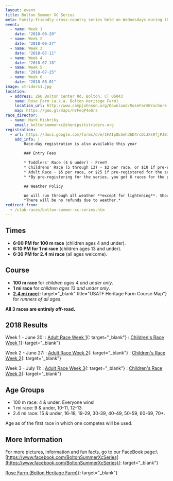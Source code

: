 ```yaml
---
layout: event
title: Bolton Summer XC Series
meta: Family-friendly cross-country series held on Wednesdays during the summer
event: 
  - name: Week 1
    date: "2018-06-20"
  - name: Week 2
    date: "2018-06-27"
  - name: Week 3
    date: "2018-07-11"
  - name: Week 4
    date: "2018-07-18"
  - name: Week 5
    date: "2018-07-25"
  - name: Week 6
    date: "2018-08-01"
image: striders1.jpg
location:
  - address: 266 Bolton Center Rd, Bolton, CT 06043
    name: Rose Farm (a.k.a. Bolton Heritage Farm)
    location_url: http://www.campjohnson.org/Download/RoseFarmBrochure.pdf
    map: https://goo.gl/maps/hrFeqP4eGrz
race_director: 
  - name: Mark Mishriky
    email: boltonsummerxc@shenipsitstriders.org
registration:
  - url: https://docs.google.com/forms/d/e/1FAIpQLSeh36D4rcDiJXsRfjPJBIjnoPc6fP9WKuBZL9NJsyhEFPYeYQ/viewform
    add_info: |
        Race-day registration is also available this year

        ### Entry Fees

        * Toddlers' Race (4 & under) - Free‼
        * Childrens' Race (5 through 13) - $2 per race, or $10 if pre-registered for the series
        * Adult Race - $5 per race, or $25 if pre-registered for the series
        * *By pre-registering for the series, you get 6 races for the price of 5*

        ## Weather Policy

        We will run through all weather **except for lightening**. Should a thunderstorm begin during a race, we will delay if possible, cancel if necessary. We will **NOT** cancel for predicted thunderstorms since the predictions are often wrong. Most likely, if you show up, we will be there to time you!\\
        *There will be no refunds due to weather.*
redirect_from:
  - /club-races/bolton-summer-xc-series.htm
---
```


## Times

* **6:00 PM for 100 m race** (children ages 4 and under).
* **6:10 PM for 1 mi race** (children ages 13 and under).
* **6:30 PM for 2.4 mi race** (all ages welcome).

## Course

* **100 m race** for *children ages 4 and under only*.
* **1 mi race** for *children ages 13 and under only*.
* [**2.4 mi race**](http://www.usatf.org/routes/view.asp?rID=376233){: target="_blank" title="USATF Heritage Farm Course Map"} for *runners of all ages*.

**All 3 races are entirely off-road.**

## 2018 Results

Week 1 - June 20:
: [Adult Race Week 1](https://www.webscorer.com/racedetails?raceid=141736&did=157737){: target="_blank"}
: [Children's Race Week 1](https://www.webscorer.com/racedetails?raceid=142471){: target="_blank"}

Week 2 - June 27:
: [Adult Race Week 2](https://www.webscorer.com/racedetails?raceid=142467){: target="_blank"}
: [Children's Race Week 2](https://www.webscorer.com/racedetails?raceid=142470){: target="_blank"}

Week 3 - July 11:
: [Adult Race Week 3](https://www.webscorer.com/racedetails?raceid=143796){: target="_blank"}
: [Children's Race Week 3](https://www.webscorer.com/racedetails?raceid=143794){: target="_blank"}

## Age Groups

* 100 m race: 4 & under. Everyone wins!
* 1 mi race: 9 & under, 10-11, 12-13.
* 2.4 mi race: 15 & under, 16-18, 19-29, 30-39, 40-49, 50-59, 60-69, 70+.

Age as of the first race in which one competes will be used.

## More Information

For more pictures, information and fun facts, go to our FaceBook page:\\
[https://www.facebook.com/BoltonSummerXcSeries](https://www.facebook.com/BoltonSummerXcSeries){: target="_blank"}

[Rose Farm (Bolton Heritage Farm)](http://www.campjohnson.org/Download/RoseFarmBrochure.pdf){: target="_blank"}